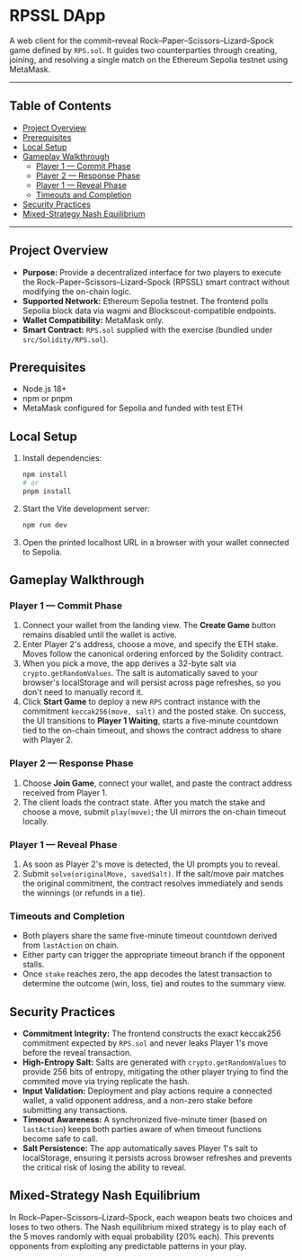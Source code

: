 # RPSSL DApp

A web client for the commit–reveal Rock–Paper–Scissors–Lizard–Spock game defined by `RPS.sol`. It guides two counterparties through creating, joining, and resolving a single match on the Ethereum Sepolia testnet using MetaMask.

---

## Table of Contents
- [Project Overview](#project-overview)
- [Prerequisites](#prerequisites)
- [Local Setup](#local-setup)
- [Gameplay Walkthrough](#gameplay-walkthrough)
  - [Player 1 — Commit Phase](#player-1--commit-phase)
  - [Player 2 — Response Phase](#player-2--response-phase)
  - [Player 1 — Reveal Phase](#player-1--reveal-phase)
  - [Timeouts and Completion](#timeouts-and-completion)
- [Security Practices](#security-practices)
- [Mixed-Strategy Nash Equilibrium](#mixed-strategy-nash-equilibrium)

---

## Project Overview
- **Purpose:** Provide a decentralized interface for two players to execute the Rock–Paper–Scissors–Lizard–Spock (RPSSL) smart contract without modifying the on-chain logic.
- **Supported Network:** Ethereum Sepolia testnet. The frontend polls Sepolia block data via wagmi and Blockscout-compatible endpoints.
- **Wallet Compatibility:** MetaMask only.
- **Smart Contract:** `RPS.sol` supplied with the exercise (bundled under `src/Solidity/RPS.sol`).

## Prerequisites
- Node.js 18+
- npm or pnpm
- MetaMask configured for Sepolia and funded with test ETH

## Local Setup
1. Install dependencies:
   ```bash
   npm install
   # or
   pnpm install
   ```
2. Start the Vite development server:
   ```bash
   npm run dev
   ```
3. Open the printed localhost URL in a browser with your wallet connected to Sepolia.

## Gameplay Walkthrough
### Player 1 — Commit Phase
1. Connect your wallet from the landing view. The **Create Game** button remains disabled until the wallet is active.
2. Enter Player 2's address, choose a move, and specify the ETH stake. Moves follow the canonical ordering enforced by the Solidity contract.
3. When you pick a move, the app derives a 32-byte salt via `crypto.getRandomValues`. The salt is automatically saved to your browser's localStorage and will persist across page refreshes, so you don't need to manually record it.
4. Click **Start Game** to deploy a new `RPS` contract instance with the commitment `keccak256(move, salt)` and the posted stake. On success, the UI transitions to **Player 1 Waiting**, starts a five-minute countdown tied to the on-chain timeout, and shows the contract address to share with Player 2.

### Player 2 — Response Phase
1. Choose **Join Game**, connect your wallet, and paste the contract address received from Player 1.
2. The client loads the contract state. After you match the stake and choose a move, submit `play(move)`; the UI mirrors the on-chain timeout locally.

### Player 1 — Reveal Phase
1. As soon as Player 2's move is detected, the UI prompts you to reveal.
2. Submit `solve(originalMove, savedSalt)`. If the salt/move pair matches the original commitment, the contract resolves immediately and sends the winnings (or refunds in a tie).

### Timeouts and Completion
- Both players share the same five-minute timeout countdown derived from `lastAction` on chain.
- Either party can trigger the appropriate timeout branch if the opponent stalls.
- Once `stake` reaches zero, the app decodes the latest transaction to determine the outcome (win, loss, tie) and routes to the summary view.

## Security Practices
- **Commitment Integrity:** The frontend constructs the exact keccak256 commitment expected by `RPS.sol` and never leaks Player 1's move before the reveal transaction.
- **High-Entropy Salt:** Salts are generated with `crypto.getRandomValues` to provide 256 bits of entropy, mitigating the other player trying to find the commited move via trying replicate the hash.
- **Input Validation:** Deployment and play actions require a connected wallet, a valid opponent address, and a non-zero stake before submitting any transactions.
- **Timeout Awareness:** A synchronized five-minute timer (based on `lastAction`) keeps both parties aware of when timeout functions become safe to call.
- **Salt Persistence:** The app automatically saves Player 1's salt to localStorage, ensuring it persists across browser refreshes and prevents the critical risk of losing the ability to reveal.


## Mixed-Strategy Nash Equilibrium
In Rock–Paper–Scissors–Lizard–Spock, each weapon beats two choices and loses to two others. The Nash equilibrium mixed strategy is to play each of the 5 moves randomly with equal probability (20% each). This prevents opponents from exploiting any predictable patterns in your play.